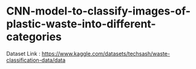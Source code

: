 # CNN-model-to-classify-images-of-plastic-waste-into-different-categories
Dataset Link : https://www.kaggle.com/datasets/techsash/waste-classification-data/data
